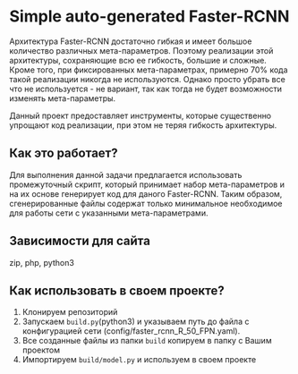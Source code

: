 # Simple auto-generated Faster-RCNN

Архитектура Faster-RCNN достаточно гибкая и имеет большое количество различных мета-параметров. Поэтому реализации этой архитектуры, сохраняющие всю ее гибкость, большие и сложные. Кроме того, при фиксированных мета-параметрах, примерно 70% кода такой реализации никогда не используются. Однако просто убрать все что не используется - не вариант, так как тогда не будет возможности изменять мета-параметры.

Данный проект предоставляет инструменты, которые существенно упрощают код реализации, при этом не теряя гибкость архитектуры.

## Как это работает?

Для выполнения данной задачи предлагается использовать промежуточный скрипт, который принимает набор мета-параметров и на их основе генерирует код для даного Faster-RCNN. Таким образом, сгенерированные файлы содержат только минимальное необходимое для работы сети с указанными мета-параметрами.

## Зависимости для сайта
zip, php, python3

## Как использовать в своем проекте?

1. Клонируем репозиторий
1. Запускаем `build.py`(python3) и указываем путь до файла с конфигурацией сети (config/faster_rcnn_R_50_FPN.yaml).
1. Все созданные файлы из папки `build` копируем в папку с Вашим проектом
1. Импортируем `build/model.py` и используем в своем проекте